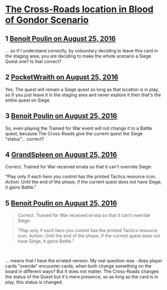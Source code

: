 # [The Cross-Roads location in Blood of Gondor Scenario](https://community.fantasyflightgames.com/topic/228496-the-cross-roads-location-in-blood-of-gondor-scenario/)

## 1 [Benoit Poulin on August 25, 2016](https://community.fantasyflightgames.com/topic/228496-the-cross-roads-location-in-blood-of-gondor-scenario/?do=findComment&comment=2383333)

... so if I understand correctly, by volountary deciding to leave this card in the staging area, you are deciding to make the whole scenario a Siege Quest one? Is that correct?

## 2 [PocketWraith on August 25, 2016](https://community.fantasyflightgames.com/topic/228496-the-cross-roads-location-in-blood-of-gondor-scenario/?do=findComment&comment=2383404)

Yes. The quest will remain a Siege quest so long as that location is in play, so if you just leave it in the staging area and never explore it then that's the entire quest on Siege.

## 3 [Benoit Poulin on August 25, 2016](https://community.fantasyflightgames.com/topic/228496-the-cross-roads-location-in-blood-of-gondor-scenario/?do=findComment&comment=2383457)

So, even playing the Trained for War event will not change it to a Battle quest, because The Cross-Roads give the current quest the Siege "status"... correct?

## 4 [GrandSpleen on August 25, 2016](https://community.fantasyflightgames.com/topic/228496-the-cross-roads-location-in-blood-of-gondor-scenario/?do=findComment&comment=2383644)

Correct. Trained for War received errata so that it can't override Siege:

"Play only if each hero you control has the printed Tactics resource icon. Action: Until the end of the phase, if the current quest does not have Siege, it gains Battle."

## 5 [Benoit Poulin on August 25, 2016](https://community.fantasyflightgames.com/topic/228496-the-cross-roads-location-in-blood-of-gondor-scenario/?do=findComment&comment=2383973)

> Correct. Trained for War received errata so that it can't override Siege:
> 
> "Play only if each hero you control has the printed Tactics resource icon. Action: Until the end of the phase, if the current quest does not have Siege, it gains Battle."

 

... means that I have the errated version. My real question was : does player cards "overide" encounter cards, when both change something on the board in different ways? But it does not matter. The Cross-Roads changes the status of the Quest but it's mere presence, so as long as the card is in play, this status is changed.

